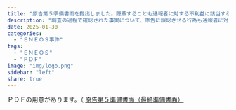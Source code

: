 ```yaml
---
title: "原告第５準備書面を提出しました。隠蔽することも通報者に対する不利益に該当すると主張しています。"
description: "調査の過程で確認された事実について、原告に誤認させる行為も通報者に対する不利益に該当すると主張しています。"
date: 2025-01-30
categories:
  - "ＥＮＥＯＳ事件"
tags:
  - "ＥＮＥＯＳ"
  - "ＰＤＦ"
image: "img/logo.png"
sidebar: "left"
share: true
---
```


<div class="card-top-container">
    <div class="card-top">
        <div class="card-top-content">
            ＰＤＦの用意があります。（ <a href="https://minnanosaiban.github.io/hotline/_static/eneos-genkoku5.pdf">原告第５準備書面（最終準備書面）</a>
        </div>
    </div>
</div>

<!--more-->

